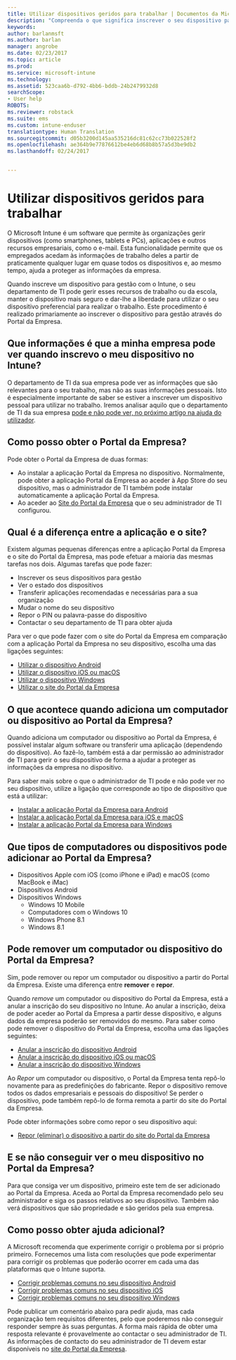 ```yaml
---
title: Utilizar dispositivos geridos para trabalhar | Documentos da Microsoft
description: "Compreenda o que significa inscrever o seu dispositivo para gestão com o Intune."
keywords: 
author: barlanmsft
ms.author: barlan
manager: angrobe
ms.date: 02/23/2017
ms.topic: article
ms.prod: 
ms.service: microsoft-intune
ms.technology: 
ms.assetid: 523caa6b-d792-4bb6-bddb-24b2479932d8
searchScope:
- User help
ROBOTS: 
ms.reviewer: robstack
ms.suite: ems
ms.custom: intune-enduser
translationtype: Human Translation
ms.sourcegitcommit: d05b3200d145aa535216dc81c62cc73b022528f2
ms.openlocfilehash: ae364b9e77876612be4eb6d68b8b57a5d3be9db2
ms.lasthandoff: 02/24/2017


---
```


# <a name="use-managed-devices-to-get-work-done"></a>Utilizar dispositivos geridos para trabalhar
O Microsoft Intune é um software que permite às organizações gerir dispositivos (como smartphones, tablets e PCs), aplicações e outros recursos empresariais, como o e-mail. Esta funcionalidade permite que os empregados acedam às informações de trabalho deles a partir de praticamente qualquer lugar em quase todos os dispositivos e, ao mesmo tempo, ajuda a proteger as informações da empresa.

Quando inscreve um dispositivo para gestão com o Intune, o seu departamento de TI pode gerir esses recursos de trabalho ou da escola, manter o dispositivo mais seguro e dar-lhe a liberdade para utilizar o seu dispositivo preferencial para realizar o trabalho. Este procedimento é realizado primariamente ao inscrever o dispositivo para gestão através do Portal da Empresa.

## <a name="what-information-can-my-company-see-when-i-enroll-my-device-in-intune"></a>Que informações é que a minha empresa pode ver quando inscrevo o meu dispositivo no Intune?
O departamento de TI da sua empresa pode ver as informações que são relevantes para o seu trabalho, mas não as suas informações pessoais. Isto é especialmente importante de saber se estiver a inscrever um dispositivo pessoal para utilizar no trabalho. Iremos analisar aquilo que o departamento de TI da sua empresa [pode e não pode ver, no próximo artigo na ajuda do utilizador](what-info-can-your-company-see-when-you-enroll-your-device-in-intune.md).

## <a name="how-do-i-get-the-company-portal"></a>Como posso obter o Portal da Empresa?
Pode obter o Portal da Empresa de duas formas:

- Ao instalar a aplicação Portal da Empresa no dispositivo. Normalmente, pode obter a aplicação Portal da Empresa ao aceder à App Store do seu dispositivo, mas o administrador de TI também pode instalar automaticamente a aplicação Portal da Empresa.
- Ao aceder ao [Site do Portal da Empresa](http://portal.manage.microsoft.com) que o seu administrador de TI configurou.

## <a name="whats-the-difference-between-the-app-and-the-website"></a>Qual é a diferença entre a aplicação e o site?
Existem algumas pequenas diferenças entre a aplicação Portal da Empresa e o site do Portal da Empresa, mas pode efetuar a maioria das mesmas tarefas nos dois. Algumas tarefas que pode fazer:

- Inscrever os seus dispositivos para gestão
- Ver o estado dos dispositivos
- Transferir aplicações recomendadas e necessárias para a sua organização
- Mudar o nome do seu dispositivo
- Repor o PIN ou palavra-passe do dispositivo
- Contactar o seu departamento de TI para obter ajuda

Para ver o que pode fazer com o site do Portal da Empresa em comparação com a aplicação Portal da Empresa no seu dispositivo, escolha uma das ligações seguintes:

- [Utilizar o dispositivo Android](using-your-android-device-with-intune.md)
- [Utilizar o dispositivo iOS ou macOS](using-your-ios-or-macOS-device-with-intune.md)
- [Utilizar o dispositivo Windows](using-your-windows-device-with-intune.md)
- [Utilizar o site do Portal da Empresa](using-the-intune-company-portal-website.md)

## <a name="what-happens-when-you-add-a-computer-or-device-to-the-company-portal"></a>O que acontece quando adiciona um computador ou dispositivo ao Portal da Empresa?
Quando adiciona um computador ou dispositivo ao Portal da Empresa, é possível instalar algum software ou transferir uma aplicação (dependendo do dispositivo). Ao fazê-lo, também está a dar permissão ao administrador de TI para gerir o seu dispositivo de forma a ajudar a proteger as informações da empresa no dispositivo.

Para saber mais sobre o que o administrador de TI pode e não pode ver no seu dispositivo, utilize a ligação que corresponde ao tipo de dispositivo que está a utilizar:

- [Instalar a aplicação Portal da Empresa para Android](what-happens-if-you-install-the-company-portal-app-and-enroll-your-device-in-intune-android.md)
- [Instalar a aplicação Portal da Empresa para iOS e macOS](what-happens-if-you-install-the-company-portal-app-and-enroll-your-device-in-intune-ios.md)
- [Instalar a aplicação Portal da Empresa para Windows](what-info-can-your-company-see-when-you-enroll-your-device-in-intune.md)

## <a name="what-kind-of-computers-or-devices-can-you-add-to-the-company-portal"></a>Que tipos de computadores ou dispositivos pode adicionar ao Portal da Empresa?
-   Dispositivos Apple com iOS (como iPhone e iPad) e macOS (como MacBook e iMac)
-   Dispositivos Android
-   Dispositivos Windows
    -   Windows 10 Mobile
    -   Computadores com o Windows 10
    -   Windows Phone 8.1
    -   Windows 8.1

## <a name="can-you-remove-a-computer-or-device-from-the-company-portal"></a>Pode remover um computador ou dispositivo do Portal da Empresa?
Sim, pode remover ou repor um computador ou dispositivo a partir do Portal da Empresa. Existe uma diferença entre **remover** e **repor**.

Quando *remove* um computador ou dispositivo do Portal da Empresa, está a anular a inscrição do seu dispositivo no Intune. Ao anular a inscrição, deixa de poder aceder ao Portal da Empresa a partir desse dispositivo, e alguns dados da empresa poderão ser removidos do mesmo. Para saber como pode remover o dispositivo do Portal da Empresa, escolha uma das ligações seguintes:

- [Anular a inscrição do dispositivo Android](unenroll-your-device-from-intune-android.md)
- [Anular a inscrição do dispositivo iOS ou macOS](unenroll-your-device-from-intune-ios.md)
- [Anular a inscrição do dispositivo Windows](unenroll-your-device-from-intune-windows.md)

Ao *Repor* um computador ou dispositivo, o Portal da Empresa tenta repô-lo novamente para as predefinições do fabricante. Repor o dispositivo remove todos os dados empresariais e pessoais do dispositivo! Se perder o dispositivo, pode também repô-lo de forma remota a partir do site do Portal da Empresa.

Pode obter informações sobre como repor o seu dispositivo aqui:

- [Repor (eliminar) o dispositivo a partir do site do Portal da Empresa](reset-erase-your-device-cpwebsite.md)

## <a name="what-if-i-cant-see-my-device-in-the-company-portal"></a>E se não conseguir ver o meu dispositivo no Portal da Empresa?
Para que consiga ver um dispositivo, primeiro este tem de ser adicionado ao Portal da Empresa. Aceda ao Portal da Empresa recomendado pelo seu administrador e siga os passos relativos ao seu dispositivo. Também não verá dispositivos que são propriedade e são geridos pela sua empresa.

## <a name="where-else-can-i-go-for-help"></a>Como posso obter ajuda adicional?
A Microsoft recomenda que experimente corrigir o problema por si próprio primeiro. Fornecemos uma lista com resoluções que pode experimentar para corrigir os problemas que poderão ocorrer em cada uma das plataformas que o Intune suporta.

- [Corrigir problemas comuns no seu dispositivo Android](troubleshoot-your-device-android.md)
- [Corrigir problemas comuns no seu dispositivo iOS](troubleshoot-your-device-ios.md)
- [Corrigir problemas comuns no seu dispositivo Windows](troubleshoot-your-device-windows.md)

Pode publicar um comentário abaixo para pedir ajuda, mas cada organização tem requisitos diferentes, pelo que poderemos não conseguir responder sempre às suas perguntas. A forma mais rápida de obter uma resposta relevante é provavelmente ao contactar o seu administrador de TI. As informações de contacto do seu administrador de TI devem estar disponíveis no [site do Portal da Empresa](http://portal.manage.microsoft.com).

